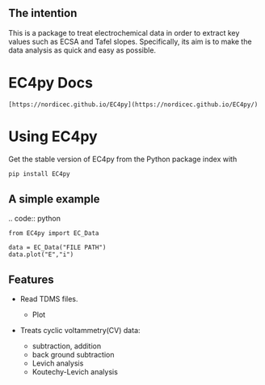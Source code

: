The intention
---------------
This is a package to treat electrochemical data in order to extract key values such as ECSA and Tafel slopes. Specifically, its aim is to make the data analysis as quick and easy as possible. 

#  EC4py Docs
    [https://nordicec.github.io/EC4py](https://nordicec.github.io/EC4py/)
# Using EC4py

Get the stable version of EC4py from the Python package index with

```bash
pip install EC4py
```

A simple example
---------------
.. code:: python
    
    from EC4py import EC_Data

    data = EC_Data("FILE PATH")
    data.plot("E","i")

Features
--------

* Read TDMS files.
    * Plot

*   Treats cyclic voltammetry(CV) data:
    * subtraction, addition
    * back ground subtraction 
    * Levich analysis
    * Koutechy-Levich analysis

